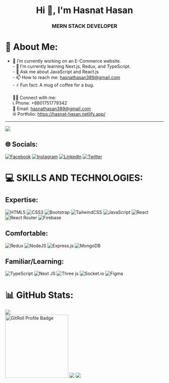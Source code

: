 <h1 align="center">Hi 👋, I'm Hasnat Hasan</h1>
<h3 align="center">MERN STACK DEVELOPER</h3>

# 💫 About Me:
- 🔭 I’m currently working on an E-Commerce website.<br>- 🌱 I’m currently learning Next.js, Redux, and TypeScript.<br>- 💬 Ask me about JavaScript and React.js<br>- 📫 How to reach me: hasnathasan389@gmail.com<br>- ⚡ Fun fact: A mug of coffee for a bug.<br><br>👨‍💼 Connect with me:<br>📞 Phone: +8801751779342<br>📧 Email: hasnathasan389@gmail.com<br>🌐 Portfolio: https://hasnat-hasan.netlify.app/

---
[![](https://visitcount.itsvg.in/api?id=Hasnathasan&icon=0&color=3)](https://visitcount.itsvg.in)<br>

## 🌐 Socials:
[![Facebook](https://img.shields.io/badge/Facebook-%231877F2.svg?logo=Facebook&logoColor=white)](https://www.facebook.com/profile.php?id=100076435238895) [![Instagram](https://img.shields.io/badge/Instagram-%23E4405F.svg?logo=Instagram&logoColor=white)](https://instagram.com/_hasnat_hasan_) [![LinkedIn](https://img.shields.io/badge/LinkedIn-%230077B5.svg?logo=linkedin&logoColor=white)](https://www.linkedin.com/in/hasnat-hasan-765486280/) [![Twitter](https://img.shields.io/badge/Twitter-%231DA1F2.svg?logo=Twitter&logoColor=white)](https://twitter.com/Hasnat_Hasan_) 


# 💻 SKILLS AND TECHNOLOGIES:

## Expertise:
![HTML5](https://img.shields.io/badge/html5-%23E34F26.svg?style=for-the-badge&logo=html5&logoColor=white) ![CSS3](https://img.shields.io/badge/css3-%231572B6.svg?style=for-the-badge&logo=css3&logoColor=white) ![Bootstrap](https://img.shields.io/badge/bootstrap-%238511FA.svg?style=for-the-badge&logo=bootstrap&logoColor=white) ![TailwindCSS](https://img.shields.io/badge/tailwindcss-%2338B2AC.svg?style=for-the-badge&logo=tailwind-css&logoColor=white) ![JavaScript](https://img.shields.io/badge/javascript-%23323330.svg?style=for-the-badge&logo=javascript&logoColor=%23F7DF1E) ![React](https://img.shields.io/badge/react-%2320232a.svg?style=for-the-badge&logo=react&logoColor=%2361DAFB) ![React Router](https://img.shields.io/badge/React_Router-CA4245?style=for-the-badge&logo=react-router&logoColor=white) ![Firebase](https://img.shields.io/badge/Firebase-039BE5?style=for-the-badge&logo=Firebase&logoColor=white) 

## Comfortable:
![Redux](https://img.shields.io/badge/redux-%23593d88.svg?style=for-the-badge&logo=redux&logoColor=white) ![NodeJS](https://img.shields.io/badge/node.js-6DA55F?style=for-the-badge&logo=node.js&logoColor=white) ![Express.js](https://img.shields.io/badge/express.js-%23404d59.svg?style=for-the-badge&logo=express&logoColor=%2361DAFB) ![MongoDB](https://img.shields.io/badge/MongoDB-%234ea94b.svg?style=for-the-badge&logo=mongodb&logoColor=white)  

## Familiar/Learning:
![TypeScript](https://img.shields.io/badge/typescript-%23007ACC.svg?style=for-the-badge&logo=typescript&logoColor=white) ![Next JS](https://img.shields.io/badge/Next-black?style=for-the-badge&logo=next.js&logoColor=white) ![Three js](https://img.shields.io/badge/threejs-black?style=for-the-badge&logo=three.js&logoColor=white)  ![Socket.io](https://img.shields.io/badge/Socket.io-black?style=for-the-badge&logo=socket.io&badgeColor=010101) ![Figma](https://img.shields.io/badge/figma-%23F24E1E.svg?style=for-the-badge&logo=figma&logoColor=white)  

# 📊 GitHub Stats:
![](https://github-readme-stats.vercel.app/api?username=Hasnathasan&theme=dark&hide_border=false&include_all_commits=false&count_private=false)<br/>
<a href="https://gitroll.io/profile/uhmUGefshr9Zv471nkJCxGHvYZ5q1" target="_blank"><img style='width: 200px' src="https://gitroll.io/api/badges/profiles/v1/uhmUGefshr9Zv471nkJCxGHvYZ5q1" alt="GitRoll Profile Badge"/></a>
![](https://github-readme-streak-stats.herokuapp.com/?user=Hasnathasan&theme=dark&hide_border=false)
![](https://github-readme-stats.vercel.app/api/top-langs/?username=Hasnathasan&theme=dark&hide_border=false&include_all_commits=false&count_private=false&layout=compact)









